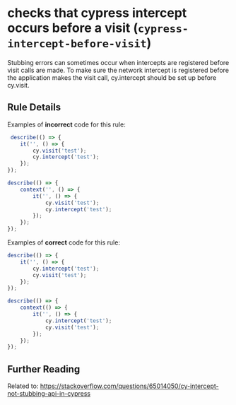 # checks that cypress intercept occurs before a visit (`cypress-intercept-before-visit`)

 Stubbing errors can sometimes occur when intercepts are registered before visit calls are made. To make sure the network intercept is registered before the application makes the visit call, cy.intercept should be set up before cy.visit.

## Rule Details
Examples of **incorrect** code for this rule:

```js
 describe(() => {
    it('', () => {
        cy.visit('test');
        cy.intercept('test');
    });
});

describe(() => {
    context('', () => {
        it('', () => {
            cy.visit('test');
            cy.intercept('test');
        });
    });
});
```

Examples of **correct** code for this rule:

```js
describe(() => {
    it('', () => {
        cy.intercept('test');
        cy.visit('test');
    });
});

describe(() => {
    context(() => {
        it('', () => {
            cy.intercept('test');
            cy.visit('test');
        });
    });
});
```

## Further Reading

Related to: https://stackoverflow.com/questions/65014050/cy-intercept-not-stubbing-api-in-cypress